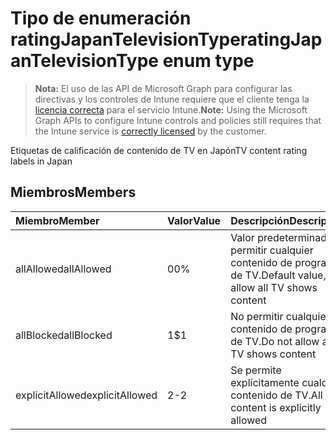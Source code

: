 # <a name="ratingjapantelevisiontype-enum-type"></a><span data-ttu-id="9be44-101">Tipo de enumeración ratingJapanTelevisionType</span><span class="sxs-lookup"><span data-stu-id="9be44-101">ratingJapanTelevisionType enum type</span></span>

> <span data-ttu-id="9be44-102">**Nota:** El uso de las API de Microsoft Graph para configurar las directivas y los controles de Intune requiere que el cliente tenga la [licencia correcta](https://go.microsoft.com/fwlink/?linkid=839381) para el servicio Intune.</span><span class="sxs-lookup"><span data-stu-id="9be44-102">**Note:** Using the Microsoft Graph APIs to configure Intune controls and policies still requires that the Intune service is [correctly licensed](https://go.microsoft.com/fwlink/?linkid=839381) by the customer.</span></span>

<span data-ttu-id="9be44-103">Etiquetas de calificación de contenido de TV en Japón</span><span class="sxs-lookup"><span data-stu-id="9be44-103">TV content rating labels in Japan</span></span>
## <a name="members"></a><span data-ttu-id="9be44-104">Miembros</span><span class="sxs-lookup"><span data-stu-id="9be44-104">Members</span></span>
|<span data-ttu-id="9be44-105">Miembro</span><span class="sxs-lookup"><span data-stu-id="9be44-105">Member</span></span>|<span data-ttu-id="9be44-106">Valor</span><span class="sxs-lookup"><span data-stu-id="9be44-106">Value</span></span>|<span data-ttu-id="9be44-107">Descripción</span><span class="sxs-lookup"><span data-stu-id="9be44-107">Description</span></span>|
|:---|:---|:---|
|<span data-ttu-id="9be44-108">allAllowed</span><span class="sxs-lookup"><span data-stu-id="9be44-108">allAllowed</span></span>|<span data-ttu-id="9be44-109">0</span><span class="sxs-lookup"><span data-stu-id="9be44-109">0%</span></span>|<span data-ttu-id="9be44-110">Valor predeterminado, permitir cualquier contenido de programas de TV.</span><span class="sxs-lookup"><span data-stu-id="9be44-110">Default value, allow all TV shows content</span></span>|
|<span data-ttu-id="9be44-111">allBlocked</span><span class="sxs-lookup"><span data-stu-id="9be44-111">allBlocked</span></span>|<span data-ttu-id="9be44-112">1</span><span class="sxs-lookup"><span data-stu-id="9be44-112">$1</span></span>|<span data-ttu-id="9be44-113">No permitir cualquier contenido de programa de TV.</span><span class="sxs-lookup"><span data-stu-id="9be44-113">Do not allow any TV shows content</span></span>|
|<span data-ttu-id="9be44-114">explicitAllowed</span><span class="sxs-lookup"><span data-stu-id="9be44-114">explicitAllowed</span></span>|<span data-ttu-id="9be44-115">2</span><span class="sxs-lookup"><span data-stu-id="9be44-115">-2</span></span>|<span data-ttu-id="9be44-116">Se permite explícitamente cualquier contenido de TV.</span><span class="sxs-lookup"><span data-stu-id="9be44-116">All TV content is explicitly allowed</span></span>|



